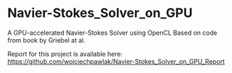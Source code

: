 Navier-Stokes_Solver_on_GPU
==========

A GPU-accelerated Navier-Stokes Solver using OpenCL
Based on code from book by Griebel at al.

Report for this project is available here: https://github.com/wojciechpawlak/Navier-Stokes_Solver_on_GPU_Report